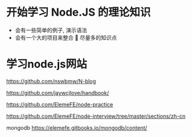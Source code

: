 # 开始学习 Node.JS 的理论知识

- 会有一些简单的例子, 演示语法
- 会有一个大的项目来整合  尽量多的知识点

# 学习node.js网站

https://github.com/nswbmw/N-blog

https://github.com/jaywcjlove/handbook/



https://github.com/ElemeFE/node-practice

https://github.com/ElemeFE/node-interview/tree/master/sections/zh-cn

mongodb
https://elemefe.gitbooks.io/mongodb/content/